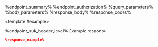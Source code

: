 <docs-Endpoint>
<template #header>

%endpoint_header_level% %endpoint_title%

</template>

<docs-ApiUrl type="%endpoint_method%" endpoint="%endpoint_url%" />

%endpoint_summary%
%endpoint_authorization%
%query_parameters%
%body_parameters%
%response_body%
%response_codes%

<template #example>
<docs-EndpointExample>

%endpoint_sub_header_level% Example response

```json
%response_example%
```

</docs-EndpointExample>
</template>
</docs-Endpoint>
